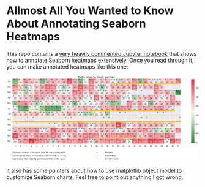 # Allmost All You Wanted to Know About Annotating Seaborn Heatmaps 
This repo contains a [very heavily commented Jupyter notebook](/AnnotatingHeatmaps.ipynb) that shows how to annotate Seaborn heatmaps extensively. Once you read through it, you can make annotated heatmaps like this one:

![](/example.png)

It also has some pointers about how to use matplotlib object model to customize Seaborn charts. Feel free to point out anything I got wrong.
